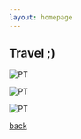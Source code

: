 ```yaml
---
layout: homepage
---
```


## Travel ;)


![PT](../assets/img/IMG_6202.heic)

![PT](../assets/img/IMG_6190.HEIC)

![PT](../assets/img/IMG_6204.heic)

[back](./)
